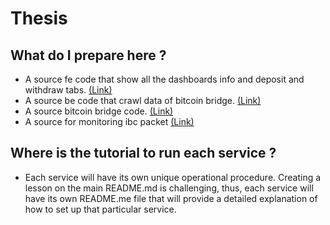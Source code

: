 # Thesis

## What do I prepare here ?

- A source fe code that show all the dashboards info and deposit and withdraw tabs. [(Link)](https://client.perfogic.store)
- A source be code that crawl data of bitcoin bridge. [(Link)](https://api.perfogic.store)
- A source bitcoin bridge code. [(Link)](https://oraibtc-rpc.perfogic.store)
- A source for monitoring ibc packet [(Link)](https://grafana.perfogic.store)

## Where is the tutorial to run each service ?

- Each service will have its own unique operational procedure. Creating a lesson on the main README.md is challenging, thus, each service will have its own README.me file that will provide a detailed explanation of how to set up that particular service.
